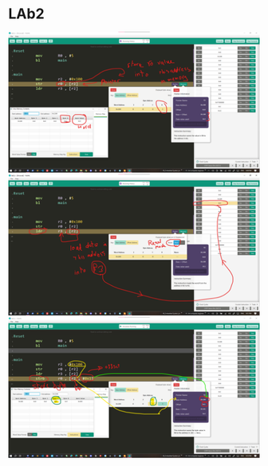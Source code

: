 # LAb2

![](https://github.com/mohamed-belall/Embedded_System_learn_in_depth_diploma/blob/master/Unit_14_ARM/2_Inline_Assembly/assembly_lab/lab2/1.png)
![](https://github.com/mohamed-belall/Embedded_System_learn_in_depth_diploma/blob/master/Unit_14_ARM/2_Inline_Assembly/assembly_lab/lab2/2.png)
![](https://github.com/mohamed-belall/Embedded_System_learn_in_depth_diploma/blob/master/Unit_14_ARM/2_Inline_Assembly/assembly_lab/lab2/3.png)
